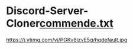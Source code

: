 # Discord-Server-Cloner[commende.txt](https://github.com/ChrisSw53/Discord-Server-Cloner/files/8186118/commende.txt)
https://i.ytimg.com/vi/PGKv8izvE5g/hqdefault.jpg
